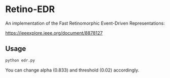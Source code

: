# Retino-EDR
An implementation of the Fast Retinomorphic Event-Driven Representations:

https://ieeexplore.ieee.org/document/8878127

## Usage

```bash
python edr.py
```

You can change alpha (0.833) and threshold (0.02) accordingly.
